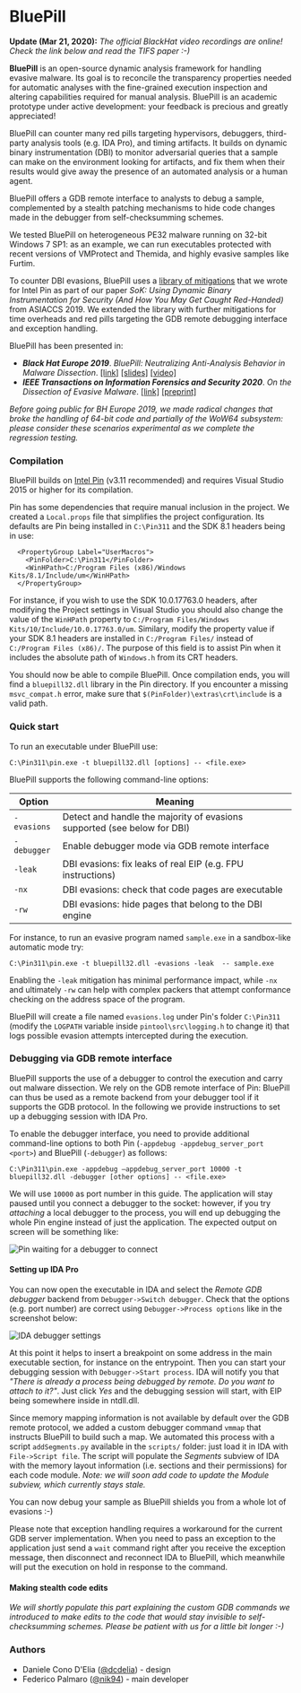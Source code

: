 # BluePill

**Update (Mar 21, 2020):** *The official BlackHat video recordings are online! Check the link below and read the TIFS paper :-)*

**BluePill** is an open-source dynamic analysis framework for handling evasive malware. Its goal is to reconcile the transparency properties needed for automatic analyses with the fine-grained execution inspection and altering capabilities required for manual analysis. BluePill is an academic prototype under active development: your feedback is precious and greatly appreciated!

BluePill can counter many red pills targeting hypervisors, debuggers, third-party analysis tools (e.g. IDA Pro), and timing artifacts. It builds on dynamic binary instrumentation (DBI) to monitor adversarial queries that a sample can make on the environment looking for artifacts, and fix them when their results would give away the presence of an automated analysis or a human agent.

BluePill offers a GDB remote interface to analysts to debug a sample, complemented by a stealth patching mechanisms to hide code changes made in the debugger from self-checksumming schemes.

We tested BluePill on heterogeneous PE32 malware running on 32-bit Windows 7 SP1: as an example, we can run executables protected with recent versions of VMProtect and Themida, and highly evasive samples like Furtim.

To counter DBI evasions, BluePill uses a [library of mitigations](https://github.com/season-lab/sok-dbi-security/) that we wrote for Intel Pin as part of our paper *SoK: Using Dynamic Binary Instrumentation for Security (And How You May Get Caught Red-Handed)* from ASIACCS 2019. We extended the library with further mitigations for time overheads and red pills targeting the GDB remote debugging interface and exception handling.

BluePill has been presented in:
* ***Black Hat Europe 2019***. *BluePill: Neutralizing Anti-Analysis Behavior in Malware Dissection*. [[link]](https://www.blackhat.com/eu-19/briefings/schedule/index.html#bluepill-neutralizing-anti-analysis-behavior-in-malware-dissection-17685) [[slides]](https://i.blackhat.com/eu-19/Wednesday/eu-19-Delia-BluePill-Neutralizing-Anti-Analysis-Behavior-In-Malware-Dissection.pdf) [[video]](https://www.youtube.com/watch?v=F_AK5eDGeak)
* ***IEEE Transactions on Information Forensics and Security 2020***. *On the Dissection of Evasive Malware*. [[link]](https://ieeexplore.ieee.org/document/9018111) [[preprint]](https://www.diag.uniroma1.it/~delia/papers/tifs20.pdf)

*Before going public for BH Europe 2019, we made radical changes that broke the handling of 64-bit code and partially of the WoW64 subsystem: please consider these scenarios experimental as we complete the regression testing.*

### Compilation

BluePill builds on [Intel Pin](https://software.intel.com/en-us/articles/pin-a-dynamic-binary-instrumentation-tool) (v3.11 recommended) and requires Visual Studio 2015 or higher for its compilation.

Pin has some dependencies that require manual inclusion in the project. We created a `Local.props` file that simplifies the project configuration. Its defaults are Pin being installed in `C:\Pin311` and the SDK 8.1 headers being in use: 

```
  <PropertyGroup Label="UserMacros">
    <PinFolder>C:\Pin311</PinFolder>
    <WinHPath>C:/Program Files (x86)/Windows Kits/8.1/Include/um</WinHPath>
  </PropertyGroup>
```

For instance, if you wish to use the SDK 10.0.17763.0 headers, after modifying the Project settings in Visual Studio
you should also change the value of the `WinHPath` property to `C:/Program Files/Windows Kits/10/Include/10.0.17763.0/um`. Similary, modify the property value if your SDK 8.1 headers are installed in `C:/Program Files/` instead of `C:/Program Files (x86)/`. The purpose of this field is to assist Pin when it includes the absolute path of `Windows.h` from its CRT headers.

You should now be able to compile BluePill. Once compilation ends, you will find a `bluepill32.dll` library in the Pin directory. If you encounter a missing `msvc_compat.h` error, make sure that `$(PinFolder)\extras\crt\include` is a valid path.


### Quick start

To run an executable under BluePill use:

```
C:\Pin311\pin.exe -t bluepill32.dll [options] -- <file.exe>
```

BluePill supports the following command-line options:

Option | Meaning
--- | --- 
`-evasions` | Detect and handle the majority of evasions supported (see below for DBI)
`-debugger` | Enable debugger mode via GDB remote interface
`-leak` | DBI evasions: fix leaks of real EIP (e.g. FPU instructions)
`-nx` | DBI evasions: check that code pages are executable
`-rw` | DBI evasions: hide pages that belong to the DBI engine

For instance, to run an evasive program named `sample.exe` in a sandbox-like automatic mode try:

```
C:\Pin311\pin.exe -t bluepill32.dll -evasions -leak  -- sample.exe
```

Enabling the `-leak` mitigation has minimal performance impact, while `-nx` and ultimately `-rw` can help with complex packers that attempt conformance checking on the address space of the program.

BluePill will create a file named `evasions.log` under Pin's folder `C:\Pin311` (modify the `LOGPATH` variable inside `pintool\src\logging.h` to change it) that logs possible evasion attempts intercepted during the execution.  

### Debugging via GDB remote interface

BluePill supports the use of a debugger to control the execution and carry out malware dissection. We rely on the GDB remote interface of Pin: BluePill can thus be used as a remote backend from your debugger tool if it supports the GDB protocol. In the following we provide instructions to set up a debugging session with IDA Pro.

To enable the debugger interface, you need to provide additional command-line options to both Pin (`-appdebug -appdebug_server_port <port>`) and BluePill (`-debugger`) as follows:

```
C:\Pin311\pin.exe -appdebug —appdebug_server_port 10000 -t bluepill32.dll -debugger [other options] -- <file.exe>
```

We will use `10000` as port number in this guide. The application will stay paused until you connect a debugger to the socket: however, if you try *attaching* a local debugger to the process, you will end up debugging the whole Pin engine instead of just the application. The expected output on screen will be something like:

![Pin waiting for a debugger to connect](docs/pin-debugger-port.png)

#### Setting up IDA Pro
You can now open the executable in IDA and select the *Remote GDB debugger* backend from `Debugger->Switch debugger`. Check that the options (e.g. port number) are correct using `Debugger->Process options` like in the screenshot below:

![IDA debugger settings](docs/ida-debugger-settings.png)

At this point it helps to insert a breakpoint on some address in the main executable section, for instance on the entrypoint. Then you can start your debugging session with `Debugger->Start process`. IDA will notify you that *"There is already a process being debugged by remote. Do you want to attach to it?"*. Just click *Yes* and the debugging session will start, with EIP being somewhere inside in ntdll.dll.

Since memory mapping information is not available by default over the GDB remote protocol, we added a custom debugger command `vmmap` that instructs BluePill to build such a map. We automated this process with a script `addSegments.py` available in the `scripts/` folder: just load it in IDA with `File->Script file`. The script will populate the *Segments* subview of IDA with the memory layout information (i.e. sections and their permissions) for each code module. *Note: we will soon add code to update the Module subview, which currently stays stale.*

You can now debug your sample as BluePill shields you from a whole lot of evasions :-)

Please note that exception handling requires a workaround for the current GDB server implementation. When you need to pass an exception to the application just send a `wait` command right after you receive the exception message, then disconnect and reconnect IDA to BluePill, which meanwhile will put the execution on hold in response to the command.

#### Making stealth code edits
*We will shortly populate this part explaining the custom GDB commands we introduced to make edits to the code that would stay invisible to self-checksumming schemes. Please be patient with us for a little bit longer :-)*


### Authors
* Daniele Cono D'Elia ([@dcdelia](https://github.com/dcdelia)) - design
* Federico Palmaro ([@nik94](https://github.com/nik94)) - main developer
